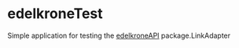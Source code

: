 #  edelkroneTest

Simple application for testing the [edelkroneAPI](https://github.com/Spirou42/edelkroneAPI) package.LinkAdapter  
 
